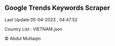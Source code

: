 

## Google Trends Keywords Scraper 
 
Last Update 05-04-2023 , 04:47:52

Country List :
VIETNAM.json



© Abdul Muttaqin 
